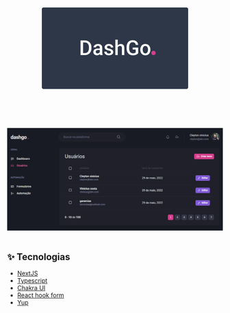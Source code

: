 <h1 align="center"> 
    <br />
    <img alt="DashGo App" src="dashgo.png" />
    <br>
    <br>
</h1>

  <br>

![App Screenshot](dash_screen.png)
<br>
<br>

## ✨ Tecnologias

- [NextJS](https://nextjs.org/)
- [Typescript](https://www.typescriptlang.org)
- [Chakra UI](https://chakra-ui.com/)
- [React hook form](https://react-hook-form.com/)
- [Yup](https://github.com/jquense/yup)
